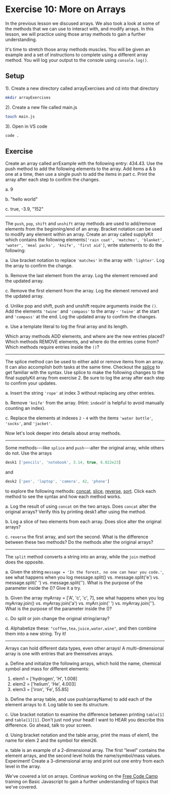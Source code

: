 # Exercise 10: More on Arrays

In the previous lesson we discused arrays. We also took a look at some of the methods that we can use to interact with, and modify arrays. In this lesson, we will practice using those array methods to gain a further understanding.

It's time to stretch those array methods muscles. You will be given an example and a set of instructions to complete using a different array method. You will log your output to the console using `console.log()`.

## Setup

1). Create a new directory called arrayExercises and cd into that directory

```sh
mkdir arrayExercises
```

2). Create a new file called main.js

```sh
touch main.js
```

3). Open in VS code

```sh
code .
```

## Exercise

Create an array called arrExample with the following entry: 434.43. Use the push method to add the following elements to the array.
Add items a & b one at a time, then use a single push to add the items in part c.
Print the array after each step to confirm the changes.

a. 9

b. "hello world"

c. true, -3.9, "152"

---

The `push`, `pop`, `shift` and `unshift` array methods are used to add/remove elements from the beginning/end of an array. Bracket notation can be used to modify any element within an array. Create an array called supplyKit which contains the following elements`['rain coat', 'matches', 'blanket', 'water', 'meal packs', 'knife', 'first aid']`, write statements to do the following:

a. Use bracket notation to replace `'matches'` in the array with `'lighter'`. Log the array to confirm the change.

b. Remove the last element from the array. Log the element removed and the updated array.

c. Remove the first element from the array. Log the element removed and the updated array.

d. Unlike pop and shift, push and unshift require arguments inside the ``()``. Add the elements `'twine'` and `'compass'` to the array - `'twine'` at the start and `'compass'` at the end. Log the updated array to confirm the changes.

e. Use a template literal to log the final array and its length.

Which array methods ADD elements, and where are the new entries placed? Which methods REMOVE elements, and where do the entries come from? Which methods require entries inside the ``()``?

---

The splice method can be used to either add or remove items from an array. It can also accomplish both tasks at the same time. Checkout the [splice](https://www.w3schools.com/jsref/jsref_splice.asp) to get familiar with the syntax. Use splice to make the following changes to the final supplyKit array from exercise 2. Be sure to log the array after each step to confirm your updates.

a. Insert the string `'rope'` at index 3 without replacing any other entries.

b. Remove `'knife'` from the array. (Hint: `indexOf` is helpful to avoid manually counting an index).

c. Replace the elements at indexes `2` - `4` with the items `'water bottle'`, ``'socks'``, and `'jacket'`.

Now let's look deeper into details about array methods.

---

Some methods---like `splice` and `push`---alter the original array, while others do not. Use the arrays

```js
desk1 ['pencils', 'notebook', 3.14, true, 6.022e23]
```

and

```js
desk2 ['pen', 'laptop', 'camera', 42, 'phone']
```

to explore the following methods: [concat](https://developer.mozilla.org/en-US/docs/Web/JavaScript/Reference/Global_Objects/Array/concat), [slice](https://developer.mozilla.org/en-US/docs/Web/JavaScript/Reference/Global_Objects/Array/slice), [reverse](https://developer.mozilla.org/en-US/docs/Web/JavaScript/Reference/Global_Objects/Array/reverse), [sort](https://developer.mozilla.org/en-US/docs/Web/JavaScript/Reference/Global_Objects/Array/sort). Click each method to see the syntax and how each method works.

a. Log the result of using `concat` on the two arrays. Does `concat` alter the original arrays? Verify this by printing desk1 after using the method.

b. Log a slice of two elements from each array. Does slice alter the original arrays?

c. `reverse` the first array, and sort the second. What is the difference between these two methods? Do the methods alter the original arrays?

---

The `split` method converts a string into an array, while the `join` method does the opposite.

a. Given the string `message = 'In the forest, no one can hear you code.'`, see what happens when you log message.split() vs. message.split('e') vs. message.split(' ') vs. message.split(''). What is the purpose of the parameter inside the ()?
Give it a try.

b. Given the array myArray = ['A', 'c', 'c', 7], see what happens when you log myArray.join() vs. myArray.join('a') vs. myArr.join(' ') vs. myArray.join(''). What is the purpose of the parameter inside the ()?

c. Do split or join change the original string/array?

d. Alphabetize these: `"coffee,tea,juice,water,wine"`, and then combine them into a new string. Try it!

---

Arrays can hold different data types, even other arrays! A multi-dimensional array is one with entries that are themselves arrays.

a. Define and initialize the following arrays, which hold the name, chemical symbol and mass for different elements:

1. elem1 = ['hydrogen', 'H', 1.008]
2. elem2 = ['helium', 'He', 4.003]
3. elem3 = ['iron', 'Fe', 55.85]

b. Define the array table, and use push(arrayName) to add each of the element arrays to it. Log table to see its structure.

c. Use bracket notation to examine the difference between printing `table[1]` and `table[1][1]`. Don't just nod your head! I want to HEAR you describe this difference. Go ahead, talk to your screen.

d. Using bracket notation and the table array, print the mass of elem1, the name for elem 2 and the symbol for elem26.

e. table is an example of a 2-dimensional array. The first "level" contains the element arrays, and the second level holds the name/symbol/mass values. Experiment! Create a 3-dimensional array and print out one entry from each level in the array.

We've covered a lot on arrays. Continue working on the [Free Code Camp](https://www.freecodecamp.org/learn/javascript-algorithms-and-data-structures/) training on Basic Javascript to gain a further understanding of topics that we've covered.
